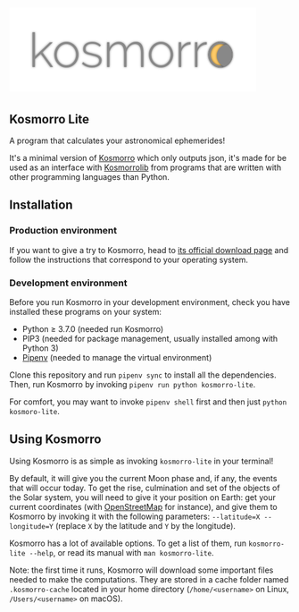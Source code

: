 # ![Kosmorro](https://raw.githubusercontent.com/Kosmorro/logos/main/png/kosmorro-logo-grey.png)
## Kosmorro Lite

A program that calculates your astronomical ephemerides!

It's a minimal version of [Kosmorro](https://github.com/Kosmorro/kosmorro) which only outputs json, it's made for be used as an interface with [Kosmorrolib](https://github.com/Kosmorro/lib) from programs that are written with other programming languages than Python.

## Installation

### Production environment

If you want to give a try to Kosmorro, head to [its official download page](https://kosmorro.space/cli/download/) and follow the instructions that correspond to your operating system.

### Development environment

Before you run Kosmorro in your development environment, check you have installed these programs on your system:

- Python ≥ 3.7.0 (needed run Kosmorro)
- PIP3 (needed for package management, usually installed among with Python 3)
- [Pipenv](https://pypi.org/project/pipenv/) (needed to manage the virtual environment)

Clone this repository and run `pipenv sync` to install all the dependencies.
Then, run Kosmorro by invoking `pipenv run python kosmorro-lite`.

For comfort, you may want to invoke `pipenv shell` first and then just `python kosmoro-lite`.

## Using Kosmorro

Using Kosmorro is as simple as invoking `kosmorro-lite` in your terminal!

By default, it will give you the current Moon phase and, if any, the events that will occur today.
To get the rise, culmination and set of the objects of the Solar system, you will need to give it your position on Earth: get your current coordinates (with [OpenStreetMap](https://www.openstreetmap.org) for instance), and give them to Kosmorro by invoking it with the following parameters: `--latitude=X --longitude=Y` (replace `X` by the latitude and `Y` by the longitude).

Kosmorro has a lot of available options. To get a list of them, run `kosmorro-lite --help`, or read its manual with `man kosmorro-lite`.

Note: the first time it runs, Kosmorro will download some important files needed to make the computations. They are stored in a cache folder named `.kosmorro-cache` located in your home directory (`/home/<username>` on Linux, `/Users/<username>` on macOS).


